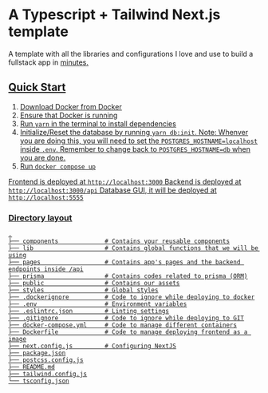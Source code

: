 # A Typescript + Tailwind Next.js template

A template with all the libraries and configurations I love and use to build a fullstack app in <u>minutes<u/>.

## Quick Start

1. Download Docker from [Docker](https://www.docker.com/)
2. Ensure that Docker is running
3. Run `yarn` in the terminal to install dependencies
4. Initialize/Reset the database by running `yarn db:init`. Note: Whenver you are doing this, you will need to set the `POSTGRES_HOSTNAME=localhost` inside `.env`. Remember to change back to `POSTGRES_HOSTNAME=db` when you are done.
5. Run `docker compose up`

Frontend is deployed at `http://localhost:3000`
Backend is deployed at `http://localhost:3000/api`
Database GUI, it will be deployed at `http://localhost:5555`

### Directory layout

    .
    ├── components             # Contains your reusable components
    ├── lib                    # Contains global functions that we will be using
    ├── pages                  # Contains app's pages and the backend endpoints inside /api
    ├── prisma                 # Contains codes related to prisma (ORM)
    ├── public                 # Contains our assets
    ├── styles                 # Global styles
    ├── .dockerignore          # Code to ignore while deploying to docker
    ├── .env                   # Environment variables
    ├── .eslintrc.json         # Linting settings
    ├── .gitignore             # Code to ignore while deploying to GIT
    ├── docker-compose.yml     # Code to manage different containers
    ├── Dockerfile             # Code to manage deploying frontend as a image
    ├── next.config.js         # Configuring NextJS
    ├── package.json
    ├── postcss.config.js
    ├── README.md
    ├── tailwind.config.js
    └── tsconfig.json
